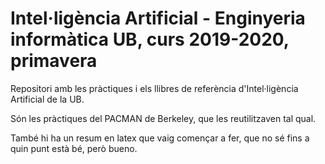 # Intel·ligència Artificial - Enginyeria informàtica UB, curs 2019-2020, primavera

Repositori amb les pràctiques i els llibres de referència d'Intel·ligència Artificial de la UB.

Són les pràctiques del PACMAN de Berkeley, que les reutilitzaven tal qual.

També hi ha un resum en latex que vaig començar a fer, que no sé fins a quin punt està bé, però bueno.
